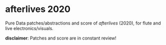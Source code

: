 # afterlives 2020

Pure Data patches/abstractions and score of *afterlives* (2020), for flute and live electronics/visuals.

**disclaimer**: Patches and score are in constant review!
